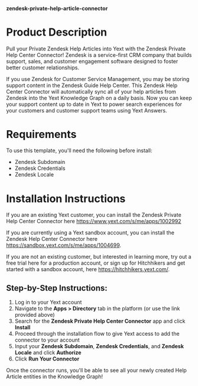 #### zendesk-private-help-article-connector

# Product Description
Pull your Private Zendesk Help Articles into Yext with the Zendesk Private Help Center Connector! Zendesk is a service-first CRM company that builds support, sales, and customer engagement software designed to foster better customer relationships.

If you use Zendesk for Customer Service Management, you may be storing support content in the Zendesk Guide Help Center. This Zendesk Help Center Connector will automatically sync all of your help articles from Zendesk into the Yext Knowledge Graph on a daily basis. Now you can keep your support content up to date in Yext to power search experiences for your customers and customer support teams using Yext Answers.

# Requirements
To use this template, you'll need the following before install:

- Zendesk Subdomain
- Zendesk Credentials
- Zendesk Locale

# Installation Instructions
If you are an existing Yext customer, you can install the Zendesk Private Help Center Connector here <https://www.yext.com/s/me/apps/1002992>

If you are currently using a Yext sandbox account, you can install the Zendesk Help Center Connector here <https://sandbox.yext.com/s/me/apps/1004699>.

If you are not an existing customer, but interested in learning more, try out a free trial here for a production account, or sign up for Hitchhikers and get started with a sandbox account, here <https://hitchhikers.yext.com/>.

## Step-by-Step Instructions:
1. Log in to your Yext account
2. Navigate to the **Apps > Directory** tab in the platform (or use the link provided above)
3. Search for the **Zendesk Private Help Center Connector** app and click **Install**
4. Proceed through the installation flow to give Yext access to add the connector to your account
5. Input your **Zendesk Subdomain**, **Zendesk Credentials**, and **Zendesk Locale** and click **Authorize**
6. Click **Run Your Connector**

Once the connector runs, you'll be able to see all your newly created Help Article entities in the Knowledge Graph!
